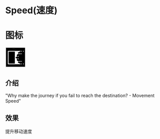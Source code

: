 # Speed(速度)

# 图标

![Speed](assetes/stats/Speed.png)

## 介绍

"Why make the journey if you fail to reach the destination? - Movement Speed"

## 效果

提升移动速度
